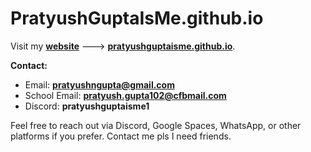 # PratyushGuptaIsMe.github.io

Visit my [**website**](https://pratyushguptaisme.github.io/) ---> [**pratyushguptaisme.github.io**](https://pratyushguptaisme.github.io/).

**Contact:**  
- Email: **pratyushngupta@gmail.com**
- School Email: **pratyush.gupta102@cfbmail.com**
- Discord: **pratyushguptaisme1**

Feel free to reach out via Discord, Google Spaces, WhatsApp, or other platforms if you prefer.
Contact me pls I need friends.